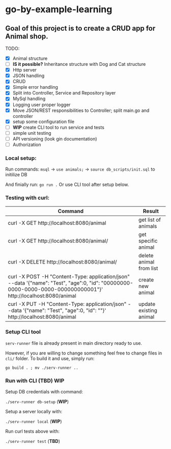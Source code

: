 # go-by-example-learning

## Goal of this project is to create a CRUD app for Animal shop.

TODO:
- [X] Animal structure
- [ ] **IS it possible?** Inheritance structure with Dog and Cat structure
- [X] Http server
- [X] JSON handling
- [X] CRUD
- [X] Simple error handling
- [X] Split into Controller, Service and Repository layer
- [X] MySql handling
- [X] Logging user proper logger
- [X] Move JSON/REST responsibilities to Controller; split main.go and controller
- [X] setup some configuration file
- [ ] **WIP** create CLI tool to run service and tests
- [ ] simple unit testing
- [ ] API versioning (look gin documentation)
- [ ] Authorization

### Local setup:

Run commands: 
`msql` -> `use animals;` -> `source db_scripts/init.sql` to initilize DB

And finially run: `go run .`
Or use CLI tool after setup below.

### Testing with curl:

| Command | Result |
| --- | --- |
| curl -X GET http://localhost:8080/animal | get list of animals |
| curl -X GET http://localhost:8080/animal/<id> | get specific animal |
| curl -X DELETE http://localhost:8080/animal/<id> | delete animal from list |
| curl -X POST -H "Content-Type: application/json" --data '{"name": "Test", "age":0, "id": "00000000-0000-0000-0000-000000000001"}' http://localhost:8080/animal | create new animal |
| curl -X PUT -H "Content-Type: application/json" --data '{"name": "Test", "age":0, "id": "<existing ID>"}' http://localhost:8080/animal | update existing animal |


### Setup CLI tool

`serv-runner` file is already present in main directory ready to use.

However, if you are willing to change something feel free to change files in `cli/` folder.
To build it and use, simply run:

`go build . ; mv ./serv-runner ..`

### Run with CLI (TBD) **WIP**

Setup DB credentials with command:

`./serv-runner db-setup` (**WIP**)

Setup a server locally with:

`./serv-runner local` (**WIP**)

Run curl tests above with:

`./serv-runner test` (**TBD**)
